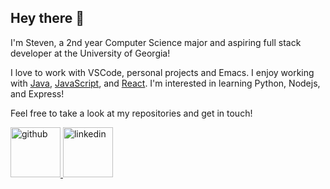 ## Hey there 👋

I'm Steven, a 2nd year Computer Science major and aspiring full stack developer at the University of Georgia!

I love to work with VSCode, personal projects and Emacs. I enjoy working with [Java](https://www.java.com),
[JavaScript](https://www.javascript.com), and [React](https://reactjs.org). I'm interested in learning Python, Nodejs, and Express!



<p align="center">
  <p>Feel free to take a look at my repositories and get in touch!</p>
  <a href="https://www.github.com/tran-steven">
  <img
    src="https://github.githubassets.com/images/modules/logos_page/GitHub-Mark.png"
    alt="github"
       width="80"
       height="80"
  />
      </a>
    <a href="https://www.linkedin.com/in/steven-tran-26735b206/">
      <img
    src="https://cdn-icons-png.flaticon.com/512/174/174857.png"
    alt="linkedin"
       width="80"
       height="80"
  />
    
  </a>
</p>

